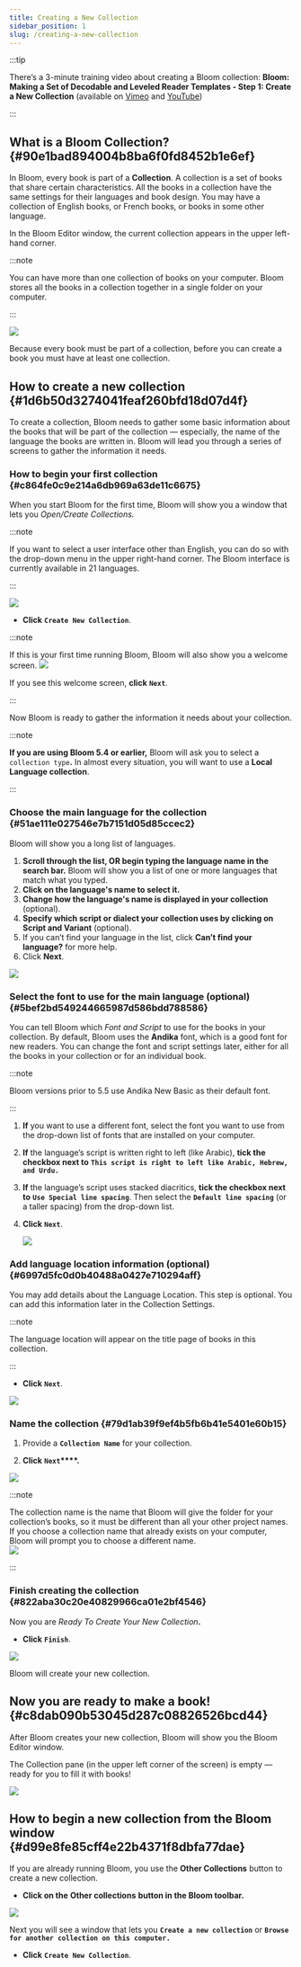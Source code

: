 ```yaml
---
title: Creating a New Collection
sidebar_position: 1
slug: /creating-a-new-collection
---
```




:::tip

There’s a 3-minute training video about creating a Bloom collection: 
**Bloom: Making a Set of Decodable and Leveled Reader Templates - Step 1: Create a New Collection** (available on [Vimeo](https://vimeo.com/121688803) and [YouTube](https://youtu.be/CQO8PmIYVqY))

:::




## What is a Bloom Collection?  {#90e1bad894004b8ba6f0fd8452b1e6ef}


In Bloom, every book is part of a **Collection**. A collection is a set of books that share certain characteristics. All the books in a collection have the same settings for their languages and book design. You may have a collection of English books, or French books, or books in some other language. 


<div class='notion-row'>
<div class='notion-column' style={{width: 'calc((100% - (min(32px, 4vw) * 1)) * 0.5)'}}>


In the Bloom Editor window, the current collection appears in the upper left-hand corner. 



:::note

You can have more than one collection of books on your computer. Bloom stores all the books in a collection together in a single folder on your computer. 

:::




</div><div className='notion-spacer'></div>

<div class='notion-column' style={{width: 'calc((100% - (min(32px, 4vw) * 1)) * 0.5)'}}>


![](./1559368876.png)


</div><div className='notion-spacer'></div>
</div>


Because every book must be part of a collection, before you can create a book you must have at least one collection.  


## How to create a new collection {#1d6b50d3274041feaf260bfd18d07d4f}


To create a collection, Bloom needs to gather some basic information about the books that will be part of the collection — especially, the name of the language the books are written in. Bloom will lead you through a series of screens to gather the information it needs. 


### How to begin your first collection {#c864fe0c9e214a6db969a63de11c6675}


When you start Bloom for the first time, Bloom will show you a window that lets you _Open/Create Collections._ 


:::note

If you want to select a user interface other than English, you can do so with the drop-down menu in the upper right-hand corner. The Bloom interface is currently available in 21 languages. 

:::




![](./189155919.png)

- **Click** **`Create New Collection`**.

:::note

If this is your first time running Bloom, Bloom will also show you a welcome screen. 
![](./1192204652.png)

If you see this welcome screen, **click** **`Next`**.

:::




Now Bloom is ready to gather the information it needs about your collection. 


:::note

**If you are using Bloom 5.4 or earlier,** Bloom will ask you to select a `collection type`**.**  In almost every situation, you will want to use a **Local Language collection**. 

:::




### Choose the main language for the collection {#51ae111e027546e7b7151d05d85ccec2}


Bloom will show you a long list of languages. 

1. **Scroll through the list, OR begin typing the language name in the search bar.** Bloom will show you a list of one or more languages that match what you typed.
2. **Click on the language's name to select it.**
3. **Change how the language's name is displayed in your collection** (optional).
4. **Specify which script or dialect your collection uses by clicking on** **Script and Variant** (optional).
5. If you can’t find your language in the list, click **Can’t find your language?** for more help.
6. Click **Next**.

![](./493163638.png)


### Select the font to use for the main language (optional) {#5bef2bd549244665987d586bdd788586}


You can tell Bloom which _Font and Script_ to use for the books in your collection. By default, Bloom uses the **Andika** font, which is a good font for new readers. You can change the font and script settings later, either for all the books in your collection or for an individual book.


:::note

Bloom versions prior to 5.5 use Andika New Basic as their default font. 

:::



1. **If** you want to use a different font, select the font you want to use from the drop-down list of fonts that are installed on your computer.
2. **If** the language’s script is written right to left (like Arabic), **tick the checkbox next to** **`This script is right to left like Arabic, Hebrew, and Urdu.`**
3. **If** the language’s script uses stacked diacritics, **tick the checkbox next to** **`Use Special line spacing`**. Then select the **`Default line spacing`** (or a taller spacing) from the drop-down list.
4. **Click** **`Next`**.

	![](./1439350978.png)


### Add language location information (optional) {#6997d5fc0d0b40488a0427e710294aff}


<div class='notion-row'>
<div class='notion-column' style={{width: 'calc((100% - (min(32px, 4vw) * 1)) * 0.25)'}}>


You may add details about the Language Location. This step is optional. You can add this information later in the Collection Settings. 



:::note

The language location will appear on the title page of books in this collection.

:::




- **Click** **`Next`**.


</div><div className='notion-spacer'></div>

<div class='notion-column' style={{width: 'calc((100% - (min(32px, 4vw) * 1)) * 0.75)'}}>


![](./164655305.png)


</div><div className='notion-spacer'></div>
</div>


### Name the collection {#79d1ab39f9ef4b5fb6b41e5401e60b15}


<div class='notion-row'>
<div class='notion-column' style={{width: 'calc((100% - (min(32px, 4vw) * 1)) * 0.25)'}}>

1. Provide a **`Collection Name`** for your collection.

2. **Click** **`Next`****.**


</div><div className='notion-spacer'></div>

<div class='notion-column' style={{width: 'calc((100% - (min(32px, 4vw) * 1)) * 0.75)'}}>


![](./750938554.png)


</div><div className='notion-spacer'></div>
</div>


:::note

The collection name is the name that Bloom will give the folder for your collection’s books, so it must be different than all your other project names. If you choose a collection name that already exists on your computer, Bloom will prompt you to choose a different name.  
![](./162318.png)

:::




### Finish creating the collection {#822aba30c20e40829966ca01e2bf4546}


Now you are _Ready To Create Your New Collection_**.**


<div class='notion-row'>
<div class='notion-column' style={{width: 'calc((100% - (min(32px, 4vw) * 1)) * 0.25)'}}>

- **Click** **`Finish`**.

</div><div className='notion-spacer'></div>

<div class='notion-column' style={{width: 'calc((100% - (min(32px, 4vw) * 1)) * 0.75)'}}>


![](./2031005153.png)


</div><div className='notion-spacer'></div>
</div>


Bloom will create your new collection. 


## Now you are ready to make a book! {#c8dab090b53045d287c08826526bcd44}


<div class='notion-row'>
<div class='notion-column' style={{width: 'calc((100% - (min(32px, 4vw) * 1)) * 0.25)'}}>


After Bloom creates your new collection, Bloom will show you the Bloom Editor window. 



The Collection pane (in the upper left corner of the screen) is empty — ready for you to fill it with books! 


</div><div className='notion-spacer'></div>

<div class='notion-column' style={{width: 'calc((100% - (min(32px, 4vw) * 1)) * 0.75)'}}>


![](./1658464996.png)


</div><div className='notion-spacer'></div>
</div>


## How to begin a new collection from the Bloom window {#d99e8fe85cff4e22b4371f8dbfa77dae}


If you are already running Bloom, you use the **Other Collections** button to create a new collection. 

- **Click on the** **Other collections** **button in the Bloom toolbar.**

![](./197277042.png)


Next you will see a window that lets you **`Create a new collection`** or **`Browse for another collection on this computer.`** 

- **Click** **`Create New Collection`**.
